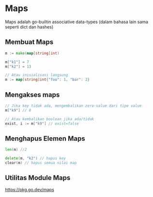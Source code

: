 # Maps

Maps adalah go-builtin associative data-types (dalam bahasa lain sama seperti dict dan hashes)

## Membuat Maps

```go
m := make(map[string]int)

m["k1"] = 7
m["k2"] = 13

// Atau inisialisasi langsung
m := map[string]int{"foo": 1, "bar": 2}
```

## Mengakses maps

```go
// Jika key tidak ada, mengembalikan zero-value dari tipe value
m["k9"] // 0

// Atau kembalikan boolean jika ada/tidak
exist, i := m["k9"] // exist=false
```

## Menghapus Elemen Maps

```go
len(m) //2

delete(m, "k2") // hapus key
clear(m) // hapus semua nilai map
```

## Utilitas Module Maps

<https://pkg.go.dev/maps>
